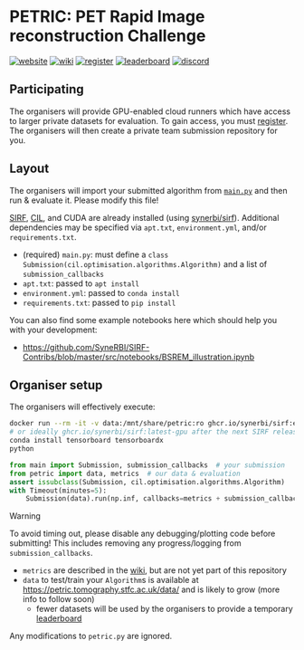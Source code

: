 # PETRIC: PET Rapid Image reconstruction Challenge

[![website](https://img.shields.io/badge/announcement-website-purple?logo=workplace&logoColor=white)](https://www.ccpsynerbi.ac.uk/events/petric/)
[![wiki](https://img.shields.io/badge/details-wiki-blue?logo=googledocs&logoColor=white)](https://github.com/SyneRBI/PETRIC/wiki)
[![register](https://img.shields.io/badge/participate-register-green?logo=ticktick&logoColor=white)](https://github.com/SyneRBI/PETRIC/issues/new/choose)
[![leaderboard](https://img.shields.io/badge/rankings-leaderboard-orange?logo=tensorflow&logoColor=white)](https://petric.tomography.stfc.ac.uk/leaderboard)
[![discord](https://img.shields.io/badge/chat-discord-blue?logo=discord&logoColor=white)](https://discord.gg/Ayd72Aa4ry)

## Participating

The organisers will provide GPU-enabled cloud runners which have access to larger private datasets for evaluation. To gain access, you must [register](https://github.com/SyneRBI/PETRIC/issues/new/choose). The organisers will then create a private team submission repository for you.

## Layout

The organisers will import your submitted algorithm from [`main.py`](main.py) and then run & evaluate it.
Please modify this file!

[SIRF](https://github.com/SyneRBI/SIRF), [CIL](https://github.com/TomographicImaging/CIL), and CUDA are already installed (using [synerbi/sirf](https://github.com/synerbi/SIRF-SuperBuild/pkgs/container/sirf)).
Additional dependencies may be specified via `apt.txt`, `environment.yml`, and/or `requirements.txt`.

- (required) `main.py`: must define a `class Submission(cil.optimisation.algorithms.Algorithm)` and a list of `submission_callbacks`
- `apt.txt`: passed to `apt install`
- `environment.yml`: passed to `conda install`
- `requirements.txt`: passed to `pip install`

You can also find some example notebooks here which should help you with your development:
- https://github.com/SyneRBI/SIRF-Contribs/blob/master/src/notebooks/BSREM_illustration.ipynb

## Organiser setup

The organisers will effectively execute:

```sh
docker run --rm -it -v data:/mnt/share/petric:ro ghcr.io/synerbi/sirf:edge-gpu
# or ideally ghcr.io/synerbi/sirf:latest-gpu after the next SIRF release!
conda install tensorboard tensorboardx
python
```

```python
from main import Submission, submission_callbacks  # your submission
from petric import data, metrics  # our data & evaluation
assert issubclass(Submission, cil.optimisation.algorithms.Algorithm)
with Timeout(minutes=5):
    Submission(data).run(np.inf, callbacks=metrics + submission_callbacks)
```

> [!WARNING]
> To avoid timing out, please disable any debugging/plotting code before submitting!
> This includes removing any progress/logging from `submission_callbacks`.

- `metrics` are described in the [wiki](https://github.com/SyneRBI/PETRIC/wiki), but are not yet part of this repository
- `data` to test/train your `Algorithm`s is available at https://petric.tomography.stfc.ac.uk/data/ and is likely to grow (more info to follow soon)
  + fewer datasets will be used by the organisers to provide a temporary [leaderboard](https://petric.tomography.stfc.ac.uk/leaderboard)

Any modifications to `petric.py` are ignored.
